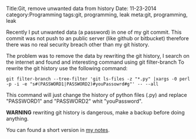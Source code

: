 Title:Git, remove unwanted data from history
Date: 11-23-2014
category:Programming
tags:git, programming, leak
meta:git, programming, leak

Recently I put unwanted data (a password) in one of my git commit.
This commit was not push to an public server (like github or bitbucket)
therefore there was no real security breach other than my git history.

The problem was to remove the data by rewriting the git history, I search on the
internet and found and interesting command using git filter-branch
To rewrite the git history use the following command:

    git filter-branch --tree-filter 'git ls-files -z "*.py" |xargs -0 perl -p -i -e "s#(PASSWORD1|PASSWORD2)#youPassowrd#g"' -- --all

This command will just change the history of python files (.py) and replace
"PASSWORD1" and "PASSWORD2" whit "youPassword".

**WARNING** rewriting git history is dangerous, make a backup before doing anything.

You can found a short version in [my notes](http://maggick.fr/pages/git-tricks.html).
